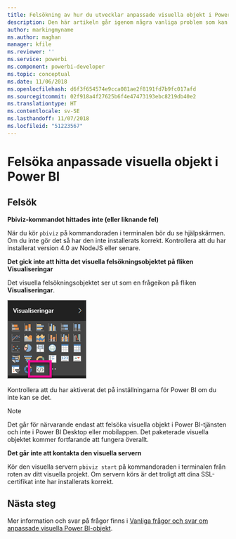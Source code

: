 ```yaml
---
title: Felsökning av hur du utvecklar anpassade visuella objekt i Power BI
description: Den här artikeln går igenom några vanliga problem som kan uppstå när du utvecklar eller skapar ett anpassat objekt i Power BI.
author: markingmyname
ms.author: maghan
manager: kfile
ms.reviewer: ''
ms.service: powerbi
ms.component: powerbi-developer
ms.topic: conceptual
ms.date: 11/06/2018
ms.openlocfilehash: d6f3f654574e9cca081ae2f8191fd7b9fc017afd
ms.sourcegitcommit: 02f918a4f27625b6f4e47473193ebc8219db40e2
ms.translationtype: HT
ms.contentlocale: sv-SE
ms.lasthandoff: 11/07/2018
ms.locfileid: "51223567"
---
```

# <a name="troubleshoot-power-bi-custom-visuals"></a>Felsöka anpassade visuella objekt i Power BI

## <a name="debug"></a>Felsök

**Pbiviz-kommandot hittades inte (eller liknande fel)**

När du kör `pbiviz` på kommandoraden i terminalen bör du se hjälpskärmen. Om du inte gör det så har den inte installerats korrekt. Kontrollera att du har installerat version 4.0 av NodeJS eller senare.

**Det gick inte att hitta det visuella felsökningsobjektet på fliken Visualiseringar**

Det visuella felsökningsobjektet ser ut som en frågeikon på fliken **Visualiseringar**.

![Val av visuella objekt](media/power-bi-custom-visuals-troubleshoot/powerbi-developer-visual-selection.png)

Kontrollera att du har aktiverat det på inställningarna för Power BI om du inte kan se det.

> [!NOTE]
> Det går för närvarande endast att felsöka visuella objekt i Power BI-tjänsten och inte i Power BI Desktop eller mobilappen. Det paketerade visuella objektet kommer fortfarande att fungera överallt.

**Det går inte att kontakta den visuella servern**

Kör den visuella servern `pbiviz start` på kommandoraden i terminalen från roten av ditt visuella projekt. Om servern körs är det troligt att dina SSL-certifikat inte har installerats korrekt.

## <a name="next-steps"></a>Nästa steg

Mer information och svar på frågor finns i [Vanliga frågor och svar om anpassade visuella Power BI-objekt](power-bi-custom-visuals-faq.md#organizational-custom-visuals).